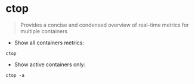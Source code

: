 # ctop

> Provides a concise and condensed overview of real-time metrics for multiple containers

- Show all containers metrics:

`ctop`

- Show active containers only:

`ctop -a`
